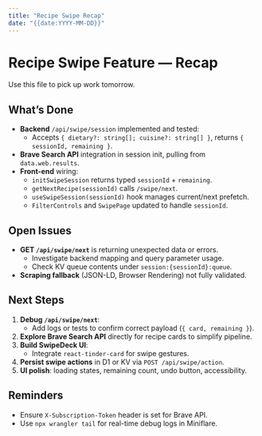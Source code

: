 ```yaml
---
title: "Recipe Swipe Recap"
date: "{{date:YYYY-MM-DD}}"
---
```


# Recipe Swipe Feature — Recap

Use this file to pick up work tomorrow.

## What’s Done
* **Backend** `/api/swipe/session` implemented and tested:
  - Accepts `{ dietary?: string[]; cuisine?: string[] }`, returns `{ sessionId, remaining }`.
* **Brave Search API** integration in session init, pulling from `data.web.results`.
* **Front-end** wiring:
  - `initSwipeSession` returns typed `sessionId` + `remaining`.
  - `getNextRecipe(sessionId)` calls `/swipe/next`.
  - `useSwipeSession(sessionId)` hook manages current/next prefetch.
  - `FilterControls` and `SwipePage` updated to handle `sessionId`.

## Open Issues
* **GET `/api/swipe/next`** is returning unexpected data or errors.
  - Investigate backend mapping and query parameter usage.
  - Check KV queue contents under `session:{sessionId}:queue`.
* **Scraping fallback** (JSON-LD, Browser Rendering) not fully validated.

## Next Steps
1. **Debug `/api/swipe/next`**:
   - Add logs or tests to confirm correct payload (`{ card, remaining }`).
2. **Explore Brave Search API** directly for recipe cards to simplify pipeline.
3. **Build SwipeDeck UI**:
   - Integrate `react-tinder-card` for swipe gestures.
4. **Persist swipe actions** in D1 or KV via `POST /api/swipe/action`.
5. **UI polish**: loading states, remaining count, undo button, accessibility.

## Reminders
- Ensure `X-Subscription-Token` header is set for Brave API.
- Use `npx wrangler tail` for real-time debug logs in Miniflare.